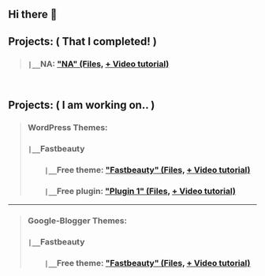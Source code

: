 ## Hi there 👋 
## Projects: ( That I completed! )
> ### `|__`NA: ["NA" (Files,](#) [+ Video tutorial)](https://youtube.com/@VideoCovery)
<pre>

</pre>
## Projects: ( I am working on.. )
> ### WordPress Themes:
> ### `|__`Fastbeauty 
> ### `    |__`Free theme: ["Fastbeauty" (Files,](https://github.com/VideoCovery/wordpress-themes) [+ Video tutorial)](https://youtube.com/@VideoCovery)
> ### `    |__`Free  plugin: ["Plugin 1" (Files,](https://github.com/VideoCovery/plugin1) [+ Video tutorial)](https://youtube.com/@VideoCovery)
---
> ### Google-Blogger Themes:
> ### `|__`Fastbeauty 
> ### `    |__`Free theme: ["Fastbeauty" (Files,](https://github.com/VideoCovery/blogger-themes) [+ Video tutorial)](https://youtube.com/@VideoCovery)

<!--
**VideoCovery/videocovery** is a ✨ _special_ ✨ repository because its `README.md` (this file) appears on your GitHub profile.

Here are some ideas to get you started:

- 🔭 I’m currently working on ...
- 🌱 I’m currently learning ...
- 👯 I’m looking to collaborate on ...
- 🤔 I’m looking for help with ...
- 💬 Ask me about ...
- 📫 How to reach me: ...
- 😄 Pronouns: ...
- ⚡ Fun fact: ...
-->
